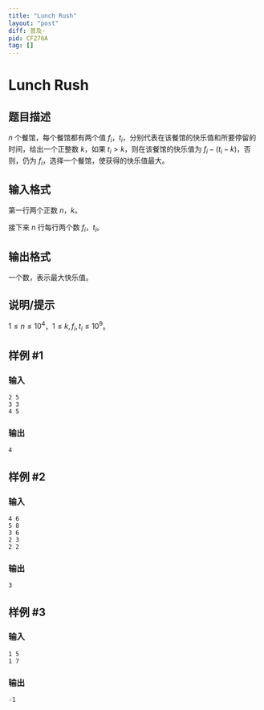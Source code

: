 ```yaml
---
title: "Lunch Rush"
layout: "post"
diff: 普及-
pid: CF276A
tag: []
---
```


# Lunch Rush

## 题目描述

$n$ 个餐馆，每个餐馆都有两个值 $f_i$，$t_i$，分别代表在该餐馆的快乐值和所要停留的时间，给出一个正整数 $k$，如果 $t_i>k$，则在该餐馆的快乐值为 $f_i-(t_i-k)$，否则，仍为 $f_i$，选择一个餐馆，使获得的快乐值最大。

## 输入格式

第一行两个正数 $n$，$k$。

接下来 $n$ 行每行两个数 $f_i$，$t_i$。

## 输出格式

一个数，表示最大快乐值。

## 说明/提示

$1\leq n \leq 10^4$，$1\leq k,f_i,t_i \leq 10^9$。

## 样例 #1

### 输入

```
2 5
3 3
4 5

```

### 输出

```
4

```

## 样例 #2

### 输入

```
4 6
5 8
3 6
2 3
2 2

```

### 输出

```
3

```

## 样例 #3

### 输入

```
1 5
1 7

```

### 输出

```
-1

```

